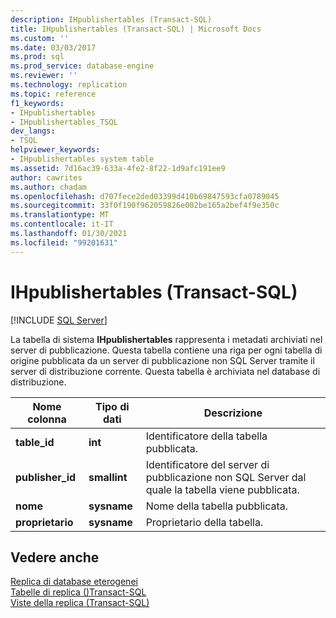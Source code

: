 ```yaml
---
description: IHpublishertables (Transact-SQL)
title: IHpublishertables (Transact-SQL) | Microsoft Docs
ms.custom: ''
ms.date: 03/03/2017
ms.prod: sql
ms.prod_service: database-engine
ms.reviewer: ''
ms.technology: replication
ms.topic: reference
f1_keywords:
- IHpublishertables
- IHpublishertables_TSQL
dev_langs:
- TSQL
helpviewer_keywords:
- IHpublishertables system table
ms.assetid: 7d16ac39-633a-4fe2-8f22-1d9afc191ee9
author: cawrites
ms.author: chadam
ms.openlocfilehash: d707fece2ded03399d410b69847593cfa0789045
ms.sourcegitcommit: 33f0f190f962059826e002be165a2bef4f9e350c
ms.translationtype: MT
ms.contentlocale: it-IT
ms.lasthandoff: 01/30/2021
ms.locfileid: "99201631"
---
```

# <a name="ihpublishertables-transact-sql"></a>IHpublishertables (Transact-SQL)
[!INCLUDE [SQL Server](../../includes/applies-to-version/sqlserver.md)]

  La tabella di sistema **IHpublishertables** rappresenta i metadati archiviati nel server di pubblicazione. Questa tabella contiene una riga per ogni tabella di origine pubblicata da un server di pubblicazione non SQL Server tramite il server di distribuzione corrente. Questa tabella è archiviata nel database di distribuzione.  
  
|Nome colonna|Tipo di dati|Descrizione|  
|-----------------|---------------|-----------------|  
|**table_id**|**int**|Identificatore della tabella pubblicata.|  
|**publisher_id**|**smallint**|Identificatore del server di pubblicazione non SQL Server dal quale la tabella viene pubblicata.|  
|**nome**|**sysname**|Nome della tabella pubblicata.|  
|**proprietario**|**sysname**|Proprietario della tabella.|  
  
## <a name="see-also"></a>Vedere anche  
 [Replica di database eterogenei](../../relational-databases/replication/non-sql/heterogeneous-database-replication.md)   
 [Tabelle di replica &#40;&#41;Transact-SQL ](../../relational-databases/system-tables/replication-tables-transact-sql.md)   
 [Viste della replica &#40;Transact-SQL&#41;](../../relational-databases/system-views/replication-views-transact-sql.md)  
  
  

